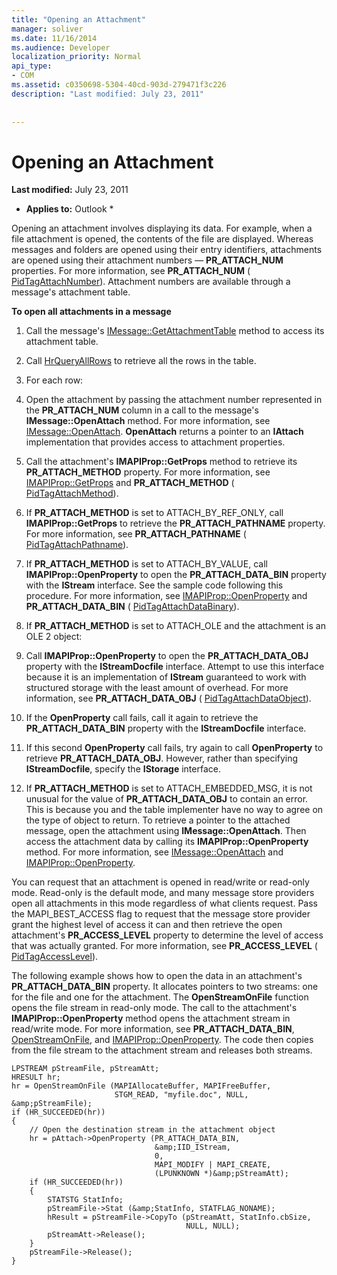 ```yaml
---
title: "Opening an Attachment"
manager: soliver
ms.date: 11/16/2014
ms.audience: Developer
localization_priority: Normal
api_type:
- COM
ms.assetid: c0350698-5304-40cd-903d-279471f3c226
description: "Last modified: July 23, 2011"
 
 
---
```


# Opening an Attachment

 **Last modified:** July 23, 2011 
  
 * **Applies to:** Outlook * 
  
Opening an attachment involves displaying its data. For example, when a file attachment is opened, the contents of the file are displayed. Whereas messages and folders are opened using their entry identifiers, attachments are opened using their attachment numbers — **PR_ATTACH_NUM** properties. For more information, see **PR_ATTACH_NUM** ( [PidTagAttachNumber](pidtagattachnumber-canonical-property.md)). Attachment numbers are available through a message's attachment table.
  
 **To open all attachments in a message**
  
1. Call the message's [IMessage::GetAttachmentTable](imessage-getattachmenttable.md) method to access its attachment table. 
    
2. Call [HrQueryAllRows](hrqueryallrows.md) to retrieve all the rows in the table. 
    
3. For each row: 
    
1. Open the attachment by passing the attachment number represented in the **PR_ATTACH_NUM** column in a call to the message's **IMessage::OpenAttach** method. For more information, see [IMessage::OpenAttach](imessage-openattach.md). **OpenAttach** returns a pointer to an **IAttach** implementation that provides access to attachment properties. 
    
2. Call the attachment's **IMAPIProp::GetProps** method to retrieve its **PR_ATTACH_METHOD** property. For more information, see [IMAPIProp::GetProps](imapiprop-getprops.md) and **PR_ATTACH_METHOD** ( [PidTagAttachMethod](pidtagattachmethod-canonical-property.md)).
    
3. If **PR_ATTACH_METHOD** is set to ATTACH_BY_REF_ONLY, call **IMAPIProp::GetProps** to retrieve the **PR_ATTACH_PATHNAME** property. For more information, see **PR_ATTACH_PATHNAME** ( [PidTagAttachPathname](pidtagattachpathname-canonical-property.md)).
    
4. If **PR_ATTACH_METHOD** is set to ATTACH_BY_VALUE, call **IMAPIProp::OpenProperty** to open the **PR_ATTACH_DATA_BIN** property with the **IStream** interface. See the sample code following this procedure. For more information, see [IMAPIProp::OpenProperty](imapiprop-openproperty.md) and **PR_ATTACH_DATA_BIN** ( [PidTagAttachDataBinary](pidtagattachdatabinary-canonical-property.md)).
    
5. If **PR_ATTACH_METHOD** is set to ATTACH_OLE and the attachment is an OLE 2 object: 
    
1. Call **IMAPIProp::OpenProperty** to open the **PR_ATTACH_DATA_OBJ** property with the **IStreamDocfile** interface. Attempt to use this interface because it is an implementation of **IStream** guaranteed to work with structured storage with the least amount of overhead. For more information, see **PR_ATTACH_DATA_OBJ** ( [PidTagAttachDataObject](pidtagattachdataobject-canonical-property.md)).
    
2. If the **OpenProperty** call fails, call it again to retrieve the **PR_ATTACH_DATA_BIN** property with the **IStreamDocfile** interface. 
    
3. If this second **OpenProperty** call fails, try again to call **OpenProperty** to retrieve **PR_ATTACH_DATA_OBJ**. However, rather than specifying **IStreamDocfile**, specify the **IStorage** interface. 
    
4. If **PR_ATTACH_METHOD** is set to ATTACH_EMBEDDED_MSG, it is not unusual for the value of **PR_ATTACH_DATA_OBJ** to contain an error. This is because you and the table implementer have no way to agree on the type of object to return. To retrieve a pointer to the attached message, open the attachment using **IMessage::OpenAttach**. Then access the attachment data by calling its **IMAPIProp::OpenProperty** method. For more information, see [IMessage::OpenAttach](imessage-openattach.md) and [IMAPIProp::OpenProperty](imapiprop-openproperty.md).
    
You can request that an attachment is opened in read/write or read-only mode. Read-only is the default mode, and many message store providers open all attachments in this mode regardless of what clients request. Pass the MAPI_BEST_ACCESS flag to request that the message store provider grant the highest level of access it can and then retrieve the open attachment's **PR_ACCESS_LEVEL** property to determine the level of access that was actually granted. For more information, see **PR_ACCESS_LEVEL** ( [PidTagAccessLevel](pidtagaccesslevel-canonical-property.md)).
  
The following example shows how to open the data in an attachment's **PR_ATTACH_DATA_BIN** property. It allocates pointers to two streams: one for the file and one for the attachment. The **OpenStreamOnFile** function opens the file stream in read-only mode. The call to the attachment's **IMAPIProp::OpenProperty** method opens the attachment stream in read/write mode. For more information, see **PR_ATTACH_DATA_BIN**, [OpenStreamOnFile](openstreamonfile.md), and [IMAPIProp::OpenProperty](imapiprop-openproperty.md). The code then copies from the file stream to the attachment stream and releases both streams.
  
```
LPSTREAM pStreamFile, pStreamAtt;
HRESULT hr;
hr = OpenStreamOnFile (MAPIAllocateBuffer, MAPIFreeBuffer,
                       STGM_READ, "myfile.doc", NULL, &amp;pStreamFile);
if (HR_SUCCEEDED(hr))
{
    // Open the destination stream in the attachment object
    hr = pAttach->OpenProperty (PR_ATTACH_DATA_BIN,
                                &amp;IID_IStream,
                                0,
                                MAPI_MODIFY | MAPI_CREATE,
                                (LPUNKNOWN *)&amp;pStreamAtt);
    if (HR_SUCCEEDED(hr))
    {
        STATSTG StatInfo;
        pStreamFile->Stat (&amp;StatInfo, STATFLAG_NONAME);
        hResult = pStreamFile->CopyTo (pStreamAtt, StatInfo.cbSize,
                                       NULL, NULL);
        pStreamAtt->Release();
    }
    pStreamFile->Release();
}
```


